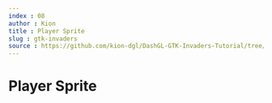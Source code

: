 ```yaml
---
index : 08
author : Kion
title : Player Sprite
slug : gtk-invaders
source : https://github.com/kion-dgl/DashGL-GTK-Invaders-Tutorial/tree/master/08_Player_Sprite
---
```

# Player Sprite
